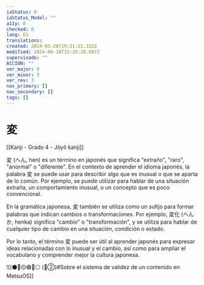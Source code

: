 ```yaml
---
iaStatus: 0
iaStatus_Model: ""
a11y: 0
checked: 0
lang: ES
translations: 
created: 2024-05-26T19:31:22.332Z
modified: 2024-06-10T15:26:26.087Z
supervisado: ""
ACCION: ""
ver_major: 0
ver_minor: 3
ver_rev: 3
nav_primary: []
nav_secondary: []
tags: []
---
```

# 変

[[Kanji - Grado 4 - Jôyô kanji]]

変 (へん, hen) es un término en japonés que significa "extraño", "raro", "anormal" o "diferente". En el contexto de aprender el idioma japonés, la palabra 変 se puede usar para describir algo que es inusual o que se aparta de lo común. Por ejemplo, se puede utilizar para hablar de una situación extraña, un comportamiento inusual, o un concepto que es poco convencional.

En la gramática japonesa, 変 también se utiliza como un sufijo para formar palabras que indican cambios o transformaciones. Por ejemplo, 変化 (へんか, henka) significa "cambio" o "transformación", y se utiliza para hablar de cualquier tipo de cambio en una situación, condición o estado.

Por lo tanto, el término 変 puede ser útil al aprender japonés para expresar ideas relacionadas con lo inusual y el cambio, así como para ampliar el vocabulario y comprender mejor la cultura japonesa.


![[⚫🔴🟡🟢🔵⚪ (🔴②)#Sobre el sistema de validez de un contenido en MetsuOS]]